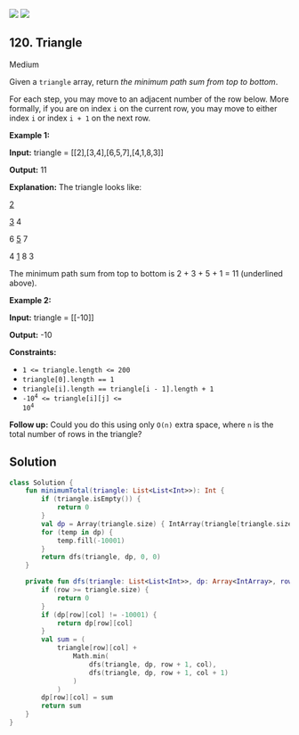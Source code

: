 [![](https://img.shields.io/github/stars/javadev/LeetCode-in-Kotlin?label=Stars&style=flat-square)](https://github.com/javadev/LeetCode-in-Kotlin)
[![](https://img.shields.io/github/forks/javadev/LeetCode-in-Kotlin?label=Fork%20me%20on%20GitHub%20&style=flat-square)](https://github.com/javadev/LeetCode-in-Kotlin/fork)

## 120\. Triangle

Medium

Given a `triangle` array, return _the minimum path sum from top to bottom_.

For each step, you may move to an adjacent number of the row below. More formally, if you are on index `i` on the current row, you may move to either index `i` or index `i + 1` on the next row.

**Example 1:**

**Input:** triangle = \[\[2],[3,4],[6,5,7],[4,1,8,3]]

**Output:** 11

**Explanation:** The triangle looks like: 
    
<ins>2</ins> 

<ins>3</ins> 4 

6 <ins>5</ins> 7 

4 <ins>1</ins> 8 3 

The minimum path sum from top to bottom is 2 + 3 + 5 + 1 = 11 (underlined above).

**Example 2:**

**Input:** triangle = \[\[-10]]

**Output:** -10

**Constraints:**

*   `1 <= triangle.length <= 200`
*   `triangle[0].length == 1`
*   `triangle[i].length == triangle[i - 1].length + 1`
*   <code>-10<sup>4</sup> <= triangle[i][j] <= 10<sup>4</sup></code>

**Follow up:** Could you do this using only `O(n)` extra space, where `n` is the total number of rows in the triangle?

## Solution

```kotlin
class Solution {
    fun minimumTotal(triangle: List<List<Int>>): Int {
        if (triangle.isEmpty()) {
            return 0
        }
        val dp = Array(triangle.size) { IntArray(triangle[triangle.size - 1].size) }
        for (temp in dp) {
            temp.fill(-10001)
        }
        return dfs(triangle, dp, 0, 0)
    }

    private fun dfs(triangle: List<List<Int>>, dp: Array<IntArray>, row: Int, col: Int): Int {
        if (row >= triangle.size) {
            return 0
        }
        if (dp[row][col] != -10001) {
            return dp[row][col]
        }
        val sum = (
            triangle[row][col] +
                Math.min(
                    dfs(triangle, dp, row + 1, col),
                    dfs(triangle, dp, row + 1, col + 1)
                )
            )
        dp[row][col] = sum
        return sum
    }
}
```